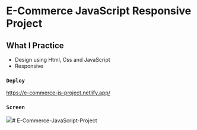 # E-Commerce JavaScript Responsive Project

## What I Practice
- Design using Html, Css and JavaScript
- Responsive

### `Deploy`

https://e-commerce-js-project.netlify.app/

### `Screen`

![](Ecommerce.gif)# E-Commerce-JavaScript-Project
